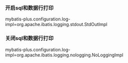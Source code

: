 

### 开启sql和数据行打印

mybatis-plus.configuration.log-impl=org.apache.ibatis.logging.stdout.StdOutImpl

### 关闭sql和数据行打印

mybatis-plus.configuration.log-impl=org.apache.ibatis.logging.nologging.NoLoggingImpl















